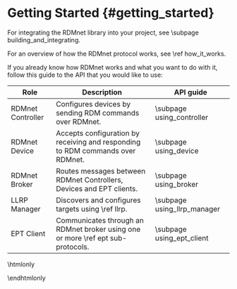 # Getting Started                                                                {#getting_started}

For integrating the RDMnet library into your project, see \subpage building_and_integrating.

For an overview of how the RDMnet protocol works, see \ref how_it_works.

If you already know how RDMnet works and what you want to do with it, follow this guide to the API
that you would like to use:

| Role              | Description                                                                     | API guide                   |
|-------------------|---------------------------------------------------------------------------------|-----------------------------|
| RDMnet Controller | Configures devices by sending RDM commands over RDMnet.                         | \subpage using_controller   |
| RDMnet Device     | Accepts configuration by receiving and responding to RDM commands over RDMnet.  | \subpage using_device       |
| RDMnet Broker     | Routes messages between RDMnet Controllers, Devices and EPT clients.            | \subpage using_broker       |
| LLRP Manager      | Discovers and configures targets using \ref llrp.                               | \subpage using_llrp_manager |
| EPT Client        | Communicates through an RDMnet broker using one or more \ref ept sub-protocols. | \subpage using_ept_client   |

\htmlonly
<div style="display:none">
\endhtmlonly

\subpage handling_rdm_commands
\subpage global_init_and_destroy

\htmlonly
</div>
\endhtmlonly
